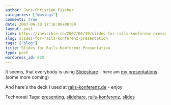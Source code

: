 ```yaml
---
author: Jens-Christian Fischer
categories: ["musings"]
comments: true
date: 2007-06-30 17:16:06+00:00
layout: post
link: https://invisible.ch/2007/06/30/slides-for-rails-konferenz-presentation/
slug: slides-for-rails-konferenz-presentation
tags: ["blog"]
title: Slides for Rails-Konferenz Presentation
type: post
wordpress_id: 625
---
```


It seems, that everybody is using [Slideshare][1] - here am [my presentations][2] (some more coming)

And here's the deck I used at [rails-konferenz.de][3] - enjoy




[1]: https://www.slideshare.com
[2]: https://www.slideshare.net/jcfischer
[3]: https://www.rails-konferenz.de


Technorati Tags: [presenting](https://www.technorati.com/tag/presenting), [slidehare](https://www.technorati.com/tag/slidehare), [rails-konferenz](https://www.technorati.com/tag/rails-konferenz), [slides](https://www.technorati.com/tag/slides)
